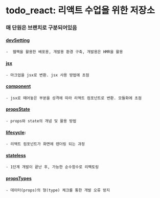 # todo_react: 리액트 수업을 위한 저장소

### 매 단원은 브랜치로 구분되어있음


#### [devSetting](https://github.com/apple77y/todo_react/tree/01-devSetting)
```
-  웹팩을 활용한 배포용, 개발용 환경 구축, 개발용은 HMR을 활용
```


#### [jsx](https://github.com/apple77y/todo_react/tree/02-jsx)
```
- 마크업을 jsx로 변환. jsx 사용 방법에 초점
```

  
#### [component](https://github.com/apple77y/todo_react/tree/03-component)
```
- jsx로 떼어놓은 부분을 성격에 따라 리액트 컴포넌트로 변환. 모듈화에 초점
```
  
  
#### [propsState](https://github.com/apple77y/todo_react/tree/04-propsState)
```
- props와 state의 개념 및 활용 방법
```


#### [lifecycle](https://github.com/apple77y/todo_react/tree/05-lifecycle):
```
- 리액트 컴포넌트가 화면에 렌더링 되는 과정
```
  
  
#### [stateless](https://github.com/apple77y/todo_react/tree/06-stateless)
```
- 1단계 개발이 끝난 후, 가능한 순수함수로 리팩토링
```


#### [propsTypes](https://github.com/apple77y/todo_react/tree/07-propTypes)
```
- 데이터(props)의 형(type) 체크를 통한 개발 오류 방지
```
